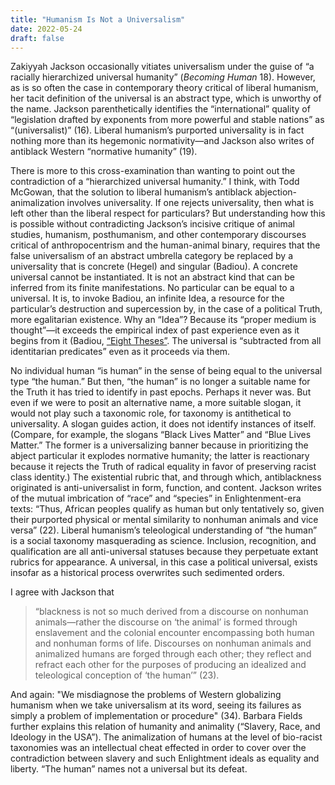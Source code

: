```yaml
---
title: "Humanism Is Not a Universalism"
date: 2022-05-24
draft: false
---
```


Zakiyyah Jackson occasionally vitiates universalism under the guise of &ldquo;a racially hierarchized universal humanity&rdquo; (*Becoming Human* 18).
However, as is so often the case in contemporary theory critical of liberal humanism, her tacit definition of the universal is an abstract type, which is unworthy of the name.
Jackson parenthetically identifies the &ldquo;international&rdquo; quality of &ldquo;legislation drafted by exponents from more powerful and stable nations&rdquo; as &ldquo;(universalist)&rdquo; (16).
Liberal humanism&rsquo;s purported universality is in fact nothing more than its hegemonic normativity—and Jackson also writes of antiblack Western &ldquo;normative humanity&rdquo; (19).

There is more to this cross-examination than wanting to point out the contradiction of a &ldquo;hierarchized universal humanity.&rdquo;
I think, with Todd McGowan, that the solution to liberal humanism&rsquo;s antiblack abjection-animalization involves universality.
If one rejects universality, then what is left other than the liberal respect for particulars?
But understanding how this is possible without contradicting Jackson&rsquo;s incisive critique of animal studies, humanism, posthumanism, and other contemporary discourses critical of anthropocentrism and the human-animal binary, requires that the false universalism of an abstract umbrella category be replaced by a universality that is concrete (Hegel) and singular (Badiou).
A concrete universal cannot be instantiated.
It is not an abstract kind that can be inferred from its finite manifestations.
No particular can be equal to a universal.
It is, to invoke Badiou, an infinite Idea, a resource for the particular&rsquo;s destruction and supercession by, in the case of a political Truth, more egalitarian existence.
Why an &ldquo;Idea&rdquo;?
Because its &ldquo;proper medium is thought&rdquo;—it exceeds the empirical index of past experience even as it begins from it (Badiou, [&ldquo;Eight Theses&rdquo;](https://www.lacan.com/badeight.htm).
The universal is &ldquo;subtracted from all identitarian predicates&rdquo; even as it proceeds via them.

No individual human &ldquo;is human&rdquo; in the sense of being equal to the universal type &ldquo;the human.&rdquo;
But then, &ldquo;the human&rdquo; is no longer a suitable name for the Truth it has tried to identify in past epochs.
Perhaps it never was.
But even if we were to posit an alternative name, a more suitable slogan, it would not play such a taxonomic role, for taxonomy is antithetical to universality.
A slogan guides action, it does not identify instances of itself.
(Compare, for example, the slogans &ldquo;Black Lives Matter&rdquo; and &ldquo;Blue Lives Matter.&rdquo; The former is a universalizing banner because in prioritizing the abject particular it explodes normative humanity; the latter is reactionary because it rejects the Truth of radical equality in favor of preserving racist class identity.)
The existential rubric that, and through which, antiblackness originated is anti-universalist in form, function, and content.
Jackson writes of the mutual imbrication of &ldquo;race&rdquo; and &ldquo;species&rdquo; in Enlightenment-era texts:
&ldquo;Thus, African peoples qualify as human but only tentatively so, given their purported physical or mental similarity to nonhuman animals and vice versa&rdquo; (22).
Liberal humanism&rsquo;s teleological understanding of &ldquo;the human&rdquo; is a social taxonomy masquerading as science.
Inclusion, recognition, and qualification are all anti-universal statuses because they perpetuate extant rubrics for appearance.
A universal, in this case a political universal, exists insofar as a historical process overwrites such sedimented orders.

I agree with Jackson that

> &ldquo;blackness is not so much derived from a discourse on nonhuman animals—rather the discourse on &lsquo;the animal&rsquo; is formed through enslavement and the colonial encounter encompassing both human and nonhuman forms of life.
> Discourses on nonhuman animals and animalized humans are forged through each other; they reflect and refract each other for the purposes of producing an idealized and teleological conception of &lsquo;the human&rsquo;&rdquo; (23).

And again: "We misdiagnose the problems of Western globalizing humanism when we take universalism at its word, seeing its failures as simply a problem of implementation or procedure" (34).
Barbara Fields further explains this relation of humanity and animality (&ldquo;Slavery, Race, and Ideology in the USA&rdquo;).
The animalization of humans at the level of bio-racist taxonomies was an intellectual cheat effected in order to cover over the contradiction between slavery and such Enlightment ideals as equality and liberty.
&ldquo;The human&rdquo; names not a universal but its defeat.

